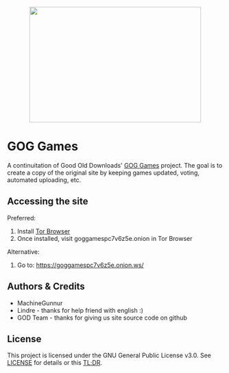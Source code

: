 <p align="center">
  <img width="400" height="270" src="https://i.ibb.co/jR98pZZ/logo.png">
</p>

# GOG Games
A continuitation of Good Old Downloads' [GOG Games](https://github.com/Good-Old-Downloads/gg) project. The goal is to create a copy of the original site by keeping games updated, voting, automated uploading, etc.

## Accessing the site

Preferred:
1. Install [Tor Browser](https://www.torproject.org/download/)
2. Once installed, visit goggamespc7v6z5e.onion in Tor Browser

Alternative:
1. Go to: https://goggamespc7v6z5e.onion.ws/ 

## Authors & Credits
* MachineGunnur
* Lindre - thanks for help friend with english :)
* GOD Team - thanks for giving us site source code on github

## License
This project is licensed under the GNU General Public License v3.0. See [LICENSE](LICENSE) for details or this [TL;DR](https://tldrlegal.com/license/gnu-general-public-license-v3-(gpl-3)).
